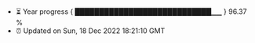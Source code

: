 - ⏳ Year progress { ████████████████████████████▁▁ } 96.37 %
- ⏰ Updated on Sun, 18 Dec 2022 18:21:10 GMT

